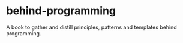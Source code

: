 # behind-programming

A book to gather and distill principles, patterns and templates behind programming.
